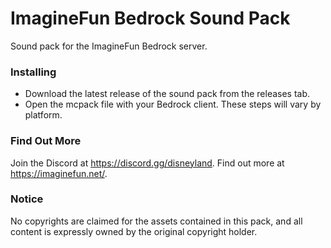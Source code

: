 # ImagineFun Bedrock Sound Pack
Sound pack for the ImagineFun Bedrock server.

### Installing
 - Download the latest release of the sound pack from the releases tab.
 - Open the mcpack file with your Bedrock client. These steps will vary by platform.

### Find Out More
Join the Discord at https://discord.gg/disneyland.
Find out more at https://imaginefun.net/.

### Notice
No copyrights are claimed for the assets contained in this pack, and all content is expressly owned by the original copyright holder.

